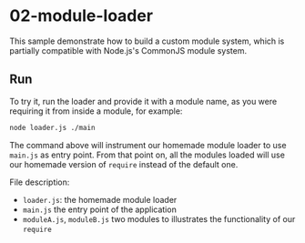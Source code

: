 # 02-module-loader

This sample demonstrate how to build a custom module system, which is
partially compatible with Node.js's CommonJS module system.

## Run

To try it, run the loader and provide it with a module name, as you were requiring
it from inside a module, for example:

```bash
node loader.js ./main
```

The command above will instrument our homemade module loader
to use `main.js` as entry point. From that point on, all the modules
loaded will use our homemade version of `require` instead of the
default one.

File description:

- `loader.js`: the homemade module loader
- `main.js` the entry point of the application
- `moduleA.js`, `moduleB.js` two modules to illustrates the functionality of our `require`
